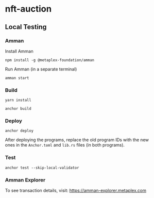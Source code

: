 # nft-auction

## Local Testing

### Amman
Install Amman
```
npm install -g @metaplex-foundation/amman
```

Run Amman (in a separate terminal)
```
amman start
```

### Build
```
yarn install
```
```
anchor build
```

### Deploy
```
anchor deploy
```
After deploying the programs, replace the old program IDs with the new ones in the `Anchor.toml` and `lib.rs` files (in both programs).

### Test
```
anchor test --skip-local-validator
```

### Amman Explorer

To see transaction details, visit: https://amman-explorer.metaplex.com
